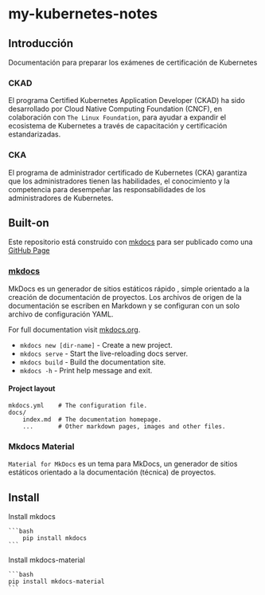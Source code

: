 # my-kubernetes-notes

## Introducción

Documentación para preparar los exámenes de certificación de Kubernetes

### CKAD

El programa Certified Kubernetes Application Developer (CKAD) ha sido
desarrollado por Cloud Native Computing Foundation (CNCF), en colaboración con
`The Linux Foundation`, para ayudar a expandir el ecosistema de Kubernetes a
través de capacitación y certificación estandarizadas.

### CKA

El programa de administrador certificado de Kubernetes (CKA) garantiza que los
administradores tienen las habilidades, el conocimiento y la competencia para
desempeñar las responsabilidades de los administradores de Kubernetes.

## Built-on

Este repositorio está construido con [mkdocs](https://www.mkdocs.org/) para ser
publicado como una [GitHub Page](https://pages.github.com/)

### [mkdocs](https://www.mkdocs.org/)

MkDocs es un generador de sitios estáticos rápido , simple orientado a la
creación de documentación de proyectos. Los archivos de origen de la
documentación se escriben en Markdown y se configuran con un solo archivo de configuración YAML.

For full documentation visit [mkdocs.org](https://www.mkdocs.org).

* `mkdocs new [dir-name]` - Create a new project.
* `mkdocs serve` - Start the live-reloading docs server.
* `mkdocs build` - Build the documentation site.
* `mkdocs -h` - Print help message and exit.

#### Project layout

    mkdocs.yml    # The configuration file.
    docs/
        index.md  # The documentation homepage.
        ...       # Other markdown pages, images and other files.

### Mkdocs Material

`Material for MkDocs` es un tema para MkDocs, un generador de sitios estáticos
orientado a la documentación (técnica) de proyectos.

## Install

Install mkdocs

    ```bash
        pip install mkdocs
    ```

Install mkdocs-material

    ```bash
    pip install mkdocs-material
    ```

